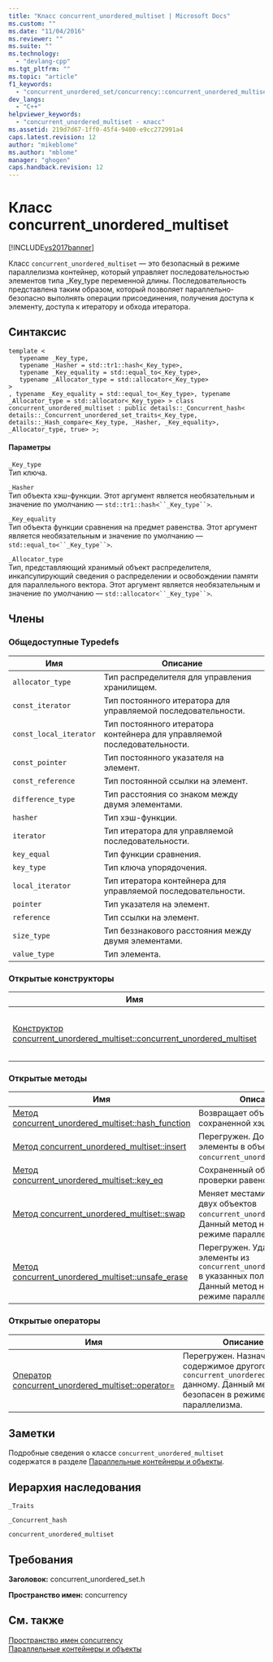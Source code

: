 ```yaml
---
title: "Класс concurrent_unordered_multiset | Microsoft Docs"
ms.custom: ""
ms.date: "11/04/2016"
ms.reviewer: ""
ms.suite: ""
ms.technology: 
  - "devlang-cpp"
ms.tgt_pltfrm: ""
ms.topic: "article"
f1_keywords: 
  - "concurrent_unordered_set/concurrency::concurrent_unordered_multiset"
dev_langs: 
  - "C++"
helpviewer_keywords: 
  - "concurrent_unordered_multiset - класс"
ms.assetid: 219d7d67-1ff0-45f4-9400-e9cc272991a4
caps.latest.revision: 12
author: "mikeblome"
ms.author: "mblome"
manager: "ghogen"
caps.handback.revision: 12
---
```

# Класс concurrent_unordered_multiset
[!INCLUDE[vs2017banner](../../../assembler/inline/includes/vs2017banner.md)]

Класс `concurrent_unordered_multiset` — это безопасный в режиме параллелизма контейнер, который управляет последовательностью элементов типа \_Key\_type переменной длины.  Последовательность представлена таким образом, который позволяет параллельно\-безопасно выполнять операции присоединения, получения доступа к элементу, доступа к итератору и обхода итератора.  
  
## Синтаксис  
  
```  
template <  
   typename _Key_type,  
   typename _Hasher = std::tr1::hash<_Key_type>,  
   typename _Key_equality = std::equal_to<_Key_type>,  
   typename _Allocator_type = std::allocator<_Key_type>  
>  
, typename _Key_equality = std::equal_to<_Key_type>, typename _Allocator_type = std::allocator<_Key_type> > class concurrent_unordered_multiset : public details::_Concurrent_hash< details::_Concurrent_unordered_set_traits<_Key_type, details::_Hash_compare<_Key_type, _Hasher, _Key_equality>, _Allocator_type, true> >;  
```  
  
#### Параметры  
 `_Key_type`  
 Тип ключа.  
  
 `_Hasher`  
 Тип объекта хэш\-функции.  Этот аргумент является необязательным и значение по умолчанию — `std::tr1::hash<``_Key_type``>`.  
  
 `_Key_equality`  
 Тип объекта функции сравнения на предмет равенства.  Этот аргумент является необязательным и значение по умолчанию — `std::equal_to<``_Key_type``>`.  
  
 `_Allocator_type`  
 Тип, представляющий хранимый объект распределителя, инкапсулирующий сведения о распределении и освобождении памяти для параллельного вектора.  Этот аргумент является необязательным и значение по умолчанию — `std::allocator<``_Key_type``>`.  
  
## Члены  
  
### Общедоступные Typedefs  
  
|Имя|Описание|  
|---------|--------------|  
|`allocator_type`|Тип распределителя для управления хранилищем.|  
|`const_iterator`|Тип постоянного итератора для управляемой последовательности.|  
|`const_local_iterator`|Тип постоянного итератора контейнера для управляемой последовательности.|  
|`const_pointer`|Тип постоянного указателя на элемент.|  
|`const_reference`|Тип постоянной ссылки на элемент.|  
|`difference_type`|Тип расстояния со знаком между двумя элементами.|  
|`hasher`|Тип хэш\-функции.|  
|`iterator`|Тип итератора для управляемой последовательности.|  
|`key_equal`|Тип функции сравнения.|  
|`key_type`|Тип ключа упорядочения.|  
|`local_iterator`|Тип итератора контейнера для управляемой последовательности.|  
|`pointer`|Тип указателя на элемент.|  
|`reference`|Тип ссылки на элемент.|  
|`size_type`|Тип беззнакового расстояния между двумя элементами.|  
|`value_type`|Тип элемента.|  
  
### Открытые конструкторы  
  
|Имя|Описание|  
|---------|--------------|  
|[Конструктор concurrent\_unordered\_multiset::concurrent\_unordered\_multiset](../Topic/concurrent_unordered_multiset::concurrent_unordered_multiset%20Constructor.md)|Перегружен.  Создает параллельное неупорядоченное мультимножество.|  
  
### Открытые методы  
  
|Имя|Описание|  
|---------|--------------|  
|[Метод concurrent\_unordered\_multiset::hash\_function](../Topic/concurrent_unordered_multiset::hash_function%20Method.md)|Возвращает объект сохраненной хэш\-функции.|  
|[Метод concurrent\_unordered\_multiset::insert](../Topic/concurrent_unordered_multiset::insert%20Method.md)|Перегружен.  Добавляет элементы в объект `concurrent_unordered_multiset`.|  
|[Метод concurrent\_unordered\_multiset::key\_eq](../Topic/concurrent_unordered_multiset::key_eq%20Method.md)|Сохраненный объект функции проверки равенства.|  
|[Метод concurrent\_unordered\_multiset::swap](../Topic/concurrent_unordered_multiset::swap%20Method.md)|Меняет местами содержимое двух объектов `concurrent_unordered_multiset`.  Данный метод не безопасен в режиме параллелизма.|  
|[Метод concurrent\_unordered\_multiset::unsafe\_erase](../Topic/concurrent_unordered_multiset::unsafe_erase%20Method.md)|Перегружен.  Удаляет элементы из `concurrent_unordered_multiset` в указанных положениях.  Данный метод не безопасен в режиме параллелизма.|  
  
### Открытые операторы  
  
|Имя|Описание|  
|---------|--------------|  
|[Оператор concurrent\_unordered\_multiset::operator\=](../Topic/concurrent_unordered_multiset::operator=%20Operator.md)|Перегружен.  Назначает содержимое другого объекта `concurrent_unordered_multiset` данному.  Данный метод не безопасен в режиме параллелизма.|  
  
## Заметки  
 Подробные сведения о классе `concurrent_unordered_multiset` содержатся в разделе [Параллельные контейнеры и объекты](../../../parallel/concrt/parallel-containers-and-objects.md).  
  
## Иерархия наследования  
 `_Traits`  
  
 `_Concurrent_hash`  
  
 `concurrent_unordered_multiset`  
  
## Требования  
 **Заголовок:** concurrent\_unordered\_set.h  
  
 **Пространство имен:** concurrency  
  
## См. также  
 [Пространство имен concurrency](../../../parallel/concrt/reference/concurrency-namespace.md)   
 [Параллельные контейнеры и объекты](../../../parallel/concrt/parallel-containers-and-objects.md)